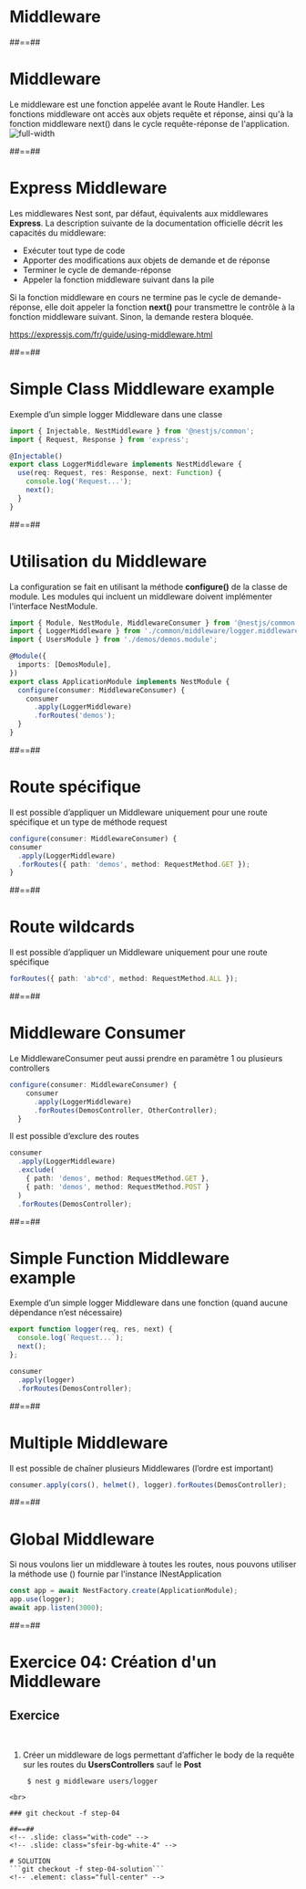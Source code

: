 <!-- .slide: class="transition-orange sfeir-bg-white-4" -->

# Middleware

##==##
# Middleware
Le middleware est une fonction appelée avant le Route Handler. Les fonctions middleware ont accès aux objets requête et réponse, ainsi qu'à la fonction middleware next() dans le cycle requête-réponse de l'application.
![full-width](./assets/images/g5c62ad2ab9_0_268.png)

##==##
# Express Middleware
Les middlewares Nest sont, par défaut, équivalents aux middlewares **Express**. La description suivante de la documentation officielle décrit les capacités du middleware:

* Exécuter tout type de code
* Apporter des modifications aux objets de demande et de réponse
* Terminer le cycle de demande-réponse
* Appeler la fonction middleware suivant dans la pile

Si la fonction middleware en cours ne termine pas le cycle de demande-réponse, elle doit appeler la fonction **next()** pour transmettre le contrôle à la fonction middleware suivant. Sinon, la demande restera bloquée.

https://expressjs.com/fr/guide/using-middleware.html

##==##
<!-- .slide: class="with-code" -->

# Simple Class Middleware example
Exemple d’un simple logger Middleware dans une classe

```typescript
import { Injectable, NestMiddleware } from '@nestjs/common';
import { Request, Response } from 'express';

@Injectable()
export class LoggerMiddleware implements NestMiddleware {
  use(req: Request, res: Response, next: Function) {
    console.log('Request...');
    next();
  }
}
```

<!-- .slide: class="big-code" -->


##==##
<!-- .slide: class="with-code" -->

# Utilisation du Middleware
La configuration se fait en utilisant la méthode **configure()** de la classe de module. Les modules qui incluent un middleware doivent implémenter l'interface NestModule. 

```typescript
import { Module, NestModule, MiddlewareConsumer } from '@nestjs/common';
import { LoggerMiddleware } from './common/middleware/logger.middleware';
import { UsersModule } from './demos/demos.module';

@Module({
  imports: [DemosModule],
})
export class ApplicationModule implements NestModule {
  configure(consumer: MiddlewareConsumer) {
    consumer
      .apply(LoggerMiddleware)
      .forRoutes('demos');
  }
}
```
<!-- .slide: class="big-code" -->

##==##
<!-- .slide: class="with-code" -->

# Route spécifique
Il est possible d’appliquer un Middleware uniquement pour une route spécifique et un type de méthode request 

```typescript
configure(consumer: MiddlewareConsumer) {
consumer
  .apply(LoggerMiddleware)
  .forRoutes({ path: 'demos', method: RequestMethod.GET });
}
```
<!-- .slide: class="big-code" -->

##==##
<!-- .slide: class="with-code" -->

# Route wildcards
Il est possible d’appliquer un Middleware uniquement pour une route spécifique 

```typescript
forRoutes({ path: 'ab*cd', method: RequestMethod.ALL });
```
<!-- .slide: class="big-code" -->

##==##
<!-- .slide: class="with-code" -->

# Middleware Consumer
Le MiddlewareConsumer peut aussi prendre en paramètre 1 ou plusieurs controllers

```typescript
configure(consumer: MiddlewareConsumer) {
    consumer
      .apply(LoggerMiddleware)
      .forRoutes(DemosController, OtherController);
  }
```
Il est possible d’exclure des routes

```typescript
consumer
  .apply(LoggerMiddleware)
  .exclude(
    { path: 'demos', method: RequestMethod.GET },
    { path: 'demos', method: RequestMethod.POST }
  )
  .forRoutes(DemosController);
```
<!-- .slide: class="big-code" -->

##==##
<!-- .slide: class="with-code" -->

# Simple Function Middleware example
Exemple d’un simple logger Middleware dans une fonction (quand aucune dépendance n’est nécessaire)

```typescript
export function logger(req, res, next) {
  console.log(`Request...`);
  next();
};

consumer
  .apply(logger)
  .forRoutes(DemosController);
```
<!-- .slide: class="big-code" -->

##==##
<!-- .slide: class="with-code" -->

# Multiple Middleware
Il est possible de chaîner plusieurs Middlewares (l’ordre est important)

```typescript
consumer.apply(cors(), helmet(), logger).forRoutes(DemosController);
```
<!-- .slide: class="big-code" -->

##==##
<!-- .slide: class="with-code" -->

# Global Middleware
Si nous voulons lier un middleware à toutes les routes, nous pouvons utiliser la méthode use () fournie par l'instance INestApplication

```typescript
const app = await NestFactory.create(ApplicationModule);
app.use(logger);
await app.listen(3000);
```
<!-- .slide: class="big-code" -->

##==##
<!-- .slide: class="exercice sfeir-bg-pink" -->

# Exercice 04: Création d'un Middleware
## Exercice
<br>

1. Créer un middleware de logs permettant d’afficher le body de la requête sur les routes du **UsersControllers** sauf le **Post**
   ```shell
    $ nest g middleware users/logger
  ```
<br>

### git checkout -f step-04

##==##
<!-- .slide: class="with-code" -->
<!-- .slide: class="sfeir-bg-white-4" -->

# SOLUTION
```git checkout -f step-04-solution```
<!-- .element: class="full-center" -->




